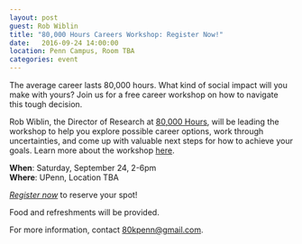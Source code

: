 ```yaml
---
layout: post
guest: Rob Wiblin
title: "80,000 Hours Careers Workshop: Register Now!"
date:   2016-09-24 14:00:00
location: Penn Campus, Room TBA
categories: event
---
```


The average career lasts 80,000 hours.
What kind of social impact will you make with yours?
Join us for a free career workshop on how to navigate this tough decision.

Rob Wiblin, the Director of Research at [80,000 Hours](https://80000hours.org/), will be leading the workshop to help you explore possible career options, work through uncertainties, and come up with valuable next steps for how to achieve your goals.
Learn more about the workshop [here](https://80000hours.org/workshops/).

**When**: Saturday, September 24, 2-6pm<br />
**Where**: UPenn, Location TBA

[*Register now*](https://80000hours.typeform.com/to/rtoy42) to reserve your spot!

Food and refreshments will be provided.

For more information, contact <80kpenn@gmail.com>.
